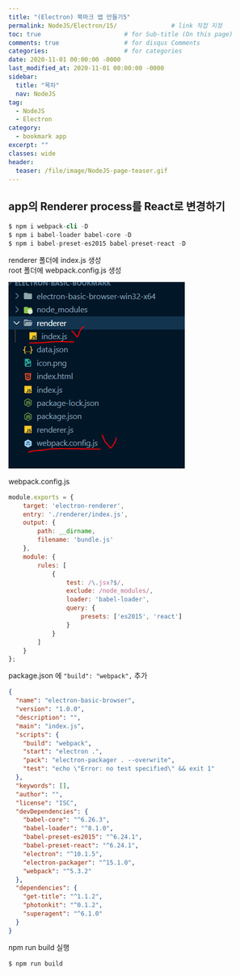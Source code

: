```yaml
---
title: "(Electron) 북마크 앱 만들기5"
permalink: NodeJS/Electron/15/               # link 직접 지정
toc: true                       # for Sub-title (On this page)
comments: true                  # for disqus Comments
categories:                     # for categories
date: 2020-11-01 00:00:00 -0000
last_modified_at: 2020-11-01 00:00:00 -0000
sidebar:
  title: "목차"
  nav: NodeJS
tag:
  - NodeJS
  - Electron
category:
  - bookmark app
excerpt: ""
classes: wide
header:
  teaser: /file/image/NodeJS-page-teaser.gif
---
```


## app의 Renderer process를 React로 변경하기

```s
$ npm i webpack-cli -D
$ npm i babel-loader babel-core -D
$ npm i babel-preset-es2015 babel-preset-react -D
```

renderer 폴더에 index.js 생성<br>
root 폴더에 webpack.config.js 생성

![](/file/image/E2-15-1.png)

webpack.config.js

```js
module.exports = {
    target: 'electron-renderer',
    entry: './renderer/index.js',
    output: {
        path: __dirname,
        filename: 'bundle.js'
    },
    module: {
        rules: [
            {
                test: /\.jsx?$/,
                exclude: /node_modules/,
                loader: 'babel-loader',
                query: {
                    presets: ['es2015', 'react']
                }
            }
        ]
    }
};
```

package.json 에 `"build": "webpack",` 추가

```json
{
  "name": "electron-basic-browser",
  "version": "1.0.0",
  "description": "",
  "main": "index.js",
  "scripts": {
    "build": "webpack",
    "start": "electron .",
    "pack": "electron-packager . --overwrite",
    "test": "echo \"Error: no test specified\" && exit 1"
  },
  "keywords": [],
  "author": "",
  "license": "ISC",
  "devDependencies": {
    "babel-core": "^6.26.3",
    "babel-loader": "^8.1.0",
    "babel-preset-es2015": "^6.24.1",
    "babel-preset-react": "^6.24.1",
    "electron": "^10.1.5",
    "electron-packager": "^15.1.0",
    "webpack": "^5.3.2"
  },
  "dependencies": {
    "get-title": "^1.1.2",
    "photonkit": "^0.1.2",
    "superagent": "^6.1.0"
  }
}
```

npm run build 실행

```s
$ npm run build
```